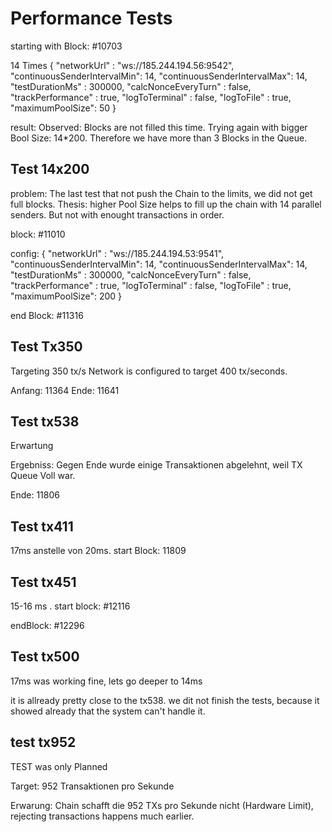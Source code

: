 




# Performance Tests


starting with Block: #10703


14 Times
{
  "networkUrl" : "ws://185.244.194.56:9542",
  "continuousSenderIntervalMin": 14,
  "continuousSenderIntervalMax": 14,
  "testDurationMs" :  300000,
  "calcNonceEveryTurn" : false,
  "trackPerformance" : true,
  "logToTerminal" : false,
  "logToFile" : true,
  "maximumPoolSize": 50
}


result: 
Observed: Blocks are not filled this time. Trying again with bigger Bool Size: 14*200. Therefore we have more than 3 Blocks in the Queue.


## Test 14x200

problem: The last test that not push the Chain to the limits, we did not get full blocks.
Thesis: higher Pool Size helps to fill up the chain with 14 parallel senders.
But not with enought transactions in order.

block: #11010


config: 
{
  "networkUrl" : "ws://185.244.194.53:9541",
  "continuousSenderIntervalMin": 14,
  "continuousSenderIntervalMax": 14,
  "testDurationMs" :  300000,
  "calcNonceEveryTurn" : false,
  "trackPerformance" : true,
  "logToTerminal" : false,
  "logToFile" : true,
  "maximumPoolSize": 200
}

end Block: #11316


## Test Tx350

Targeting 350 tx/s
Network is configured to target 400 tx/seconds.


Anfang: 11364
Ende: 11641


## Test tx538

Erwartung

Ergebniss: 
Gegen Ende wurde einige Transaktionen abgelehnt, weil TX Queue Voll war.

Ende: 11806


## Test tx411

17ms anstelle von 20ms.
start Block: 11809


## Test tx451

15-16 ms .
start block: #12116

endBlock: #12296

## Test tx500

17ms was working fine, lets go deeper to 14ms

it is allready pretty close to the tx538.
we dit not finish the tests, because it showed already that the system can't handle it.




## test tx952

TEST was only Planned

Target: 952 Transaktionen pro Sekunde

Erwarung: 
Chain schafft die 952 TXs pro Sekunde nicht (Hardware Limit),
rejecting transactions happens much earlier.


